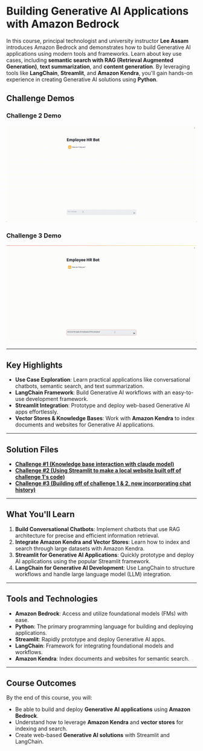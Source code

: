 # **Building Generative AI Applications with Amazon Bedrock**

In this course, principal technologist and university instructor **Lee Assam** introduces Amazon Bedrock and demonstrates how to build Generative AI applications using modern tools and frameworks. Learn about key use cases, including **semantic search with RAG (Retrieval Augmented Generation)**, **text summarization**, and **content generation**. By leveraging tools like **LangChain**, **Streamlit**, and **Amazon Kendra**, you'll gain hands-on experience in creating Generative AI solutions using **Python**.

## **Challenge Demos**  
### Challenge 2 Demo
![Challenge 2 Demo](/02_06bRec.gif)
### Challenge 3 Demo
![Challenge 3 Demo](/03_02bGif.gif)

---

## **Key Highlights**
- **Use Case Exploration**: Learn practical applications like conversational chatbots, semantic search, and text summarization.
- **LangChain Framework**: Build Generative AI workflows with an easy-to-use development framework.
- **Streamlit Integration**: Prototype and deploy web-based Generative AI apps effortlessly.
- **Vector Stores & Knowledge Bases**: Work with **Amazon Kendra** to index documents and websites for Generative AI applications.

---

## **Solution Files**
- **[Challenge #1 (Knowledge base interaction with claude model)](/Challenge1_02_04b)**  
- **[Challenge #2 (Using Streamlit to make a local website built off of challenge 1's code)](/Challenge2_02_06b)**  
- **[Challenge #3 (Building off of challenge 1 & 2, now incorporating chat history)](/Challenge3_03_02b)**  

---

## **What You'll Learn**
1. **Build Conversational Chatbots**: Implement chatbots that use RAG architecture for precise and efficient information retrieval.
2. **Integrate Amazon Kendra and Vector Stores**: Learn how to index and search through large datasets with Amazon Kendra.  
3. **Streamlit for Generative AI Applications**: Quickly prototype and deploy AI applications using the popular Streamlit framework.  
4. **LangChain for Generative AI Development**: Use LangChain to structure workflows and handle large language model (LLM) integration.  

---

## **Tools and Technologies**
- **Amazon Bedrock**: Access and utilize foundational models (FMs) with ease.
- **Python**: The primary programming language for building and deploying applications.
- **Streamlit**: Rapidly prototype and deploy Generative AI apps.
- **LangChain**: Framework for integrating foundational models and workflows.
- **Amazon Kendra**: Index documents and websites for semantic search.

---

## **Course Outcomes**
By the end of this course, you will:
- Be able to build and deploy **Generative AI applications** using **Amazon Bedrock**.  
- Understand how to leverage **Amazon Kendra** and **vector stores** for indexing and search.  
- Create web-based **Generative AI solutions** with Streamlit and LangChain.  
